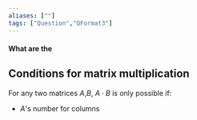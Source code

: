 ```yaml
---
aliases: [""]
tags: ["Question","QFormat3"]
---
```


#### What are the
## Conditions for matrix multiplication

For any two matrices $A$,$B$, $A\cdot B$ is only possible if:
- $A$'s number for columns 

